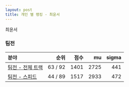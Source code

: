 ```yaml
---
layout: post
title: 개인 별 랭킹 - 최윤서
---
```


최윤서


### 팀전

| 분야 | 순위 | 점수 | mu | sigma |
|:---|---:|---:|---:|---:|
| [팀전 - 전체 트랙](../team-full) | 63 / 92 | 1401 | 2725 | 441 |
| [팀전 - 스피드](../team-speed) | 44 / 89 | 1517 | 2933 | 472 |
